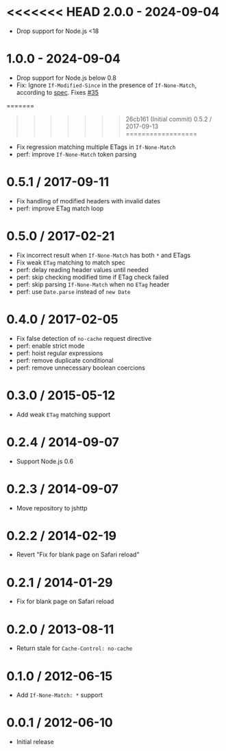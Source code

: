 <<<<<<< HEAD
2.0.0 - 2024-09-04
==========
 * Drop support for Node.js <18

1.0.0 - 2024-09-04
==========

  * Drop support for Node.js below 0.8
  * Fix: Ignore `If-Modified-Since` in the presence of `If-None-Match`, according to [spec](https://www.rfc-editor.org/rfc/rfc9110.html#section-13.1.3-5). Fixes [#35](https://github.com/jshttp/fresh/issues/35)

=======
>>>>>>> 26cb161 (Initial commit)
0.5.2 / 2017-09-13
==================

  * Fix regression matching multiple ETags in `If-None-Match`
  * perf: improve `If-None-Match` token parsing

0.5.1 / 2017-09-11
==================

  * Fix handling of modified headers with invalid dates
  * perf: improve ETag match loop

0.5.0 / 2017-02-21
==================

  * Fix incorrect result when `If-None-Match` has both `*` and ETags
  * Fix weak `ETag` matching to match spec
  * perf: delay reading header values until needed
  * perf: skip checking modified time if ETag check failed
  * perf: skip parsing `If-None-Match` when no `ETag` header
  * perf: use `Date.parse` instead of `new Date`

0.4.0 / 2017-02-05
==================

  * Fix false detection of `no-cache` request directive
  * perf: enable strict mode
  * perf: hoist regular expressions
  * perf: remove duplicate conditional
  * perf: remove unnecessary boolean coercions

0.3.0 / 2015-05-12
==================

  * Add weak `ETag` matching support

0.2.4 / 2014-09-07
==================

  * Support Node.js 0.6

0.2.3 / 2014-09-07
==================

  * Move repository to jshttp

0.2.2 / 2014-02-19
==================

  * Revert "Fix for blank page on Safari reload"

0.2.1 / 2014-01-29
==================

  * Fix for blank page on Safari reload

0.2.0 / 2013-08-11
==================

  * Return stale for `Cache-Control: no-cache`

0.1.0 / 2012-06-15
==================

  * Add `If-None-Match: *` support

0.0.1 / 2012-06-10
==================

  * Initial release
